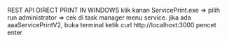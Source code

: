 REST API DIRECT PRINT IN WINDOWS
klik kanan ServicePrint.exe => pilih run administrator => cek di task manager menu service. jika ada aaaServicePrintV2, buka terminal ketik curl http://localhost:3000 pencet enter